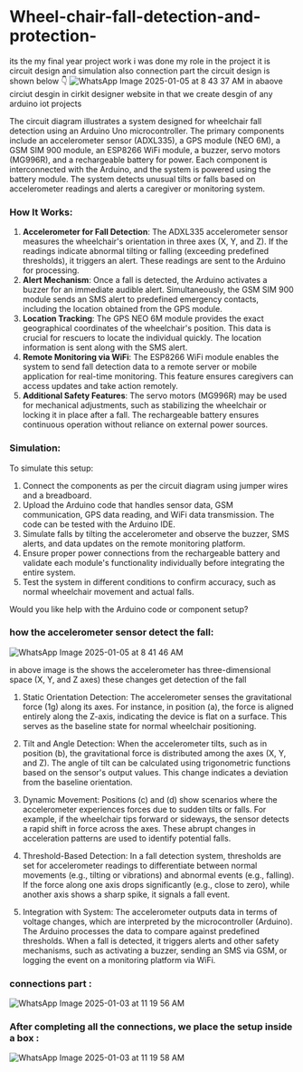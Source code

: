 # Wheel-chair-fall-detection-and-protection-
its the my final year project work i was done my role in the project it is circuit design and simulation also connection part the circuit design is shown below 👇 
![WhatsApp Image 2025-01-05 at 8 43 37 AM](https://github.com/user-attachments/assets/3583b8a5-1f2d-4678-83dc-071b0836ee30)
in abaove circiut desgin in cirkit designer website in that we create desgin of any arduino iot projects


The circuit diagram illustrates a system designed for wheelchair fall detection using an Arduino Uno microcontroller. The primary components include an accelerometer sensor (ADXL335), a GPS module (NEO 6M), a GSM SIM 900 module, an ESP8266 WiFi module, a buzzer, servo motors (MG996R), and a rechargeable battery for power. Each component is interconnected with the Arduino, and the system is powered using the battery module. The system detects unusual tilts or falls based on accelerometer readings and alerts a caregiver or monitoring system.

### How It Works:
1. **Accelerometer for Fall Detection**: The ADXL335 accelerometer sensor measures the wheelchair's orientation in three axes (X, Y, and Z). If the readings indicate abnormal tilting or falling (exceeding predefined thresholds), it triggers an alert. These readings are sent to the Arduino for processing.
2. **Alert Mechanism**: Once a fall is detected, the Arduino activates a buzzer for an immediate audible alert. Simultaneously, the GSM SIM 900 module sends an SMS alert to predefined emergency contacts, including the location obtained from the GPS module.
3. **Location Tracking**: The GPS NEO 6M module provides the exact geographical coordinates of the wheelchair's position. This data is crucial for rescuers to locate the individual quickly. The location information is sent along with the SMS alert.
4. **Remote Monitoring via WiFi**: The ESP8266 WiFi module enables the system to send fall detection data to a remote server or mobile application for real-time monitoring. This feature ensures caregivers can access updates and take action remotely.
5. **Additional Safety Features**: The servo motors (MG996R) may be used for mechanical adjustments, such as stabilizing the wheelchair or locking it in place after a fall. The rechargeable battery ensures continuous operation without reliance on external power sources.

### Simulation:
To simulate this setup:
1. Connect the components as per the circuit diagram using jumper wires and a breadboard.
2. Upload the Arduino code that handles sensor data, GSM communication, GPS data reading, and WiFi data transmission. The code can be tested with the Arduino IDE.
3. Simulate falls by tilting the accelerometer and observe the buzzer, SMS alerts, and data updates on the remote monitoring platform.
4. Ensure proper power connections from the rechargeable battery and validate each module's functionality individually before integrating the entire system.
5. Test the system in different conditions to confirm accuracy, such as normal wheelchair movement and actual falls. 

Would you like help with the Arduino code or component setup?

### how the accelerometer sensor detect the fall:
![WhatsApp Image 2025-01-05 at 8 41 46 AM](https://github.com/user-attachments/assets/a000c22c-c5c6-4331-b626-4327d66a9f71)

in above image is the shows the accelerometer has three-dimensional space (X, Y, and Z axes) these changes get detection of the fall
1. Static Orientation Detection: The accelerometer senses the gravitational force (1g) along its axes. For instance, in position (a), the force is aligned entirely along the Z-axis, indicating the device is flat on a surface. This serves as the baseline state for normal wheelchair positioning.

2. Tilt and Angle Detection: When the accelerometer tilts, such as in position (b), the gravitational force is distributed among the axes (X, Y, and Z). The angle of tilt can be calculated using trigonometric functions based on the sensor's output values. This change indicates a deviation from the baseline orientation.

3. Dynamic Movement: Positions (c) and (d) show scenarios where the accelerometer experiences forces due to sudden tilts or falls. For example, if the wheelchair tips forward or sideways, the sensor detects a rapid shift in force across the axes. These abrupt changes in acceleration patterns are used to identify potential falls.

4. Threshold-Based Detection: In a fall detection system, thresholds are set for accelerometer readings to differentiate between normal movements (e.g., tilting or vibrations) and abnormal events (e.g., falling). If the force along one axis drops significantly (e.g., close to zero), while another axis shows a sharp spike, it signals a fall event.

5. Integration with System: The accelerometer outputs data in terms of voltage changes, which are interpreted by the microcontroller (Arduino). The Arduino processes the data to compare against predefined thresholds. When a fall is detected, it triggers alerts and other safety mechanisms, such as activating a buzzer, sending an SMS via GSM, or logging the event on a monitoring platform via WiFi.
### connections part :
![WhatsApp Image 2025-01-03 at 11 19 56 AM](https://github.com/user-attachments/assets/d6244a72-4300-425a-b05f-185acbc8af36)

### After completing all the connections, we place the setup inside a box :
![WhatsApp Image 2025-01-03 at 11 19 58 AM](https://github.com/user-attachments/assets/91ff420c-7258-4cda-b95b-44cdf767ef98)



